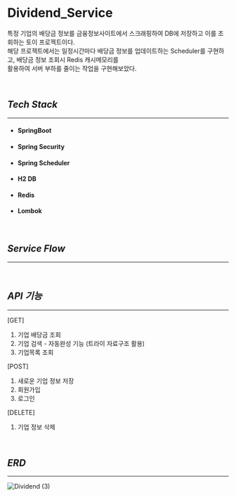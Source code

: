 # Dividend_Service
특정 기업의 배당금 정보를 금융정보사이트에서 스크래핑하여 DB에 저장하고 이를 조회하는 토이 프로젝트이다.    
해당 프로젝트에서는 일정시간마다 배당금 정보를 업데이트하는 Scheduler를 구현하고, 배당금 정보 조회시 Redis 캐시메모리를    
활용하여 서버 부하를 줄이는 작업을 구현해보았다.


<br>

## *Tech Stack*
***
+ #### SpringBoot 
+ #### Spring Security
+ #### Spring Scheduler
+ #### H2 DB 
+ #### Redis 
+ #### Lombok

<br>

## *Service Flow*
***


<br>


## *API 기능*
***

[GET]
1. 기업 배당금 조회
2. 기업 검색 - 자동완성 기능 (트라이 자료구조 활용)
3. 기업목록 조회

[POST]
1. 새로운 기업 정보 저장
2. 회원가입
3. 로그인

[DELETE]
1. 기업 정보 삭제

<br>

## *ERD*
***

![Dividend (3)](https://github.com/devHong-Backend-Project/Study_Dividend_Service/assets/100022877/fde60435-e564-42ff-89bb-8c215e3700e3)


